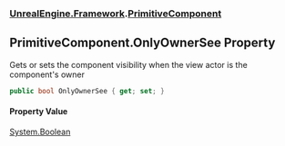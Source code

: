 ### [UnrealEngine.Framework](./UnrealEngine-Framework.md 'UnrealEngine.Framework').[PrimitiveComponent](./PrimitiveComponent.md 'UnrealEngine.Framework.PrimitiveComponent')
## PrimitiveComponent.OnlyOwnerSee Property
Gets or sets the component visibility when the view actor is the component's owner  
```csharp
public bool OnlyOwnerSee { get; set; }
```
#### Property Value
[System.Boolean](https://docs.microsoft.com/en-us/dotnet/api/System.Boolean 'System.Boolean')  
